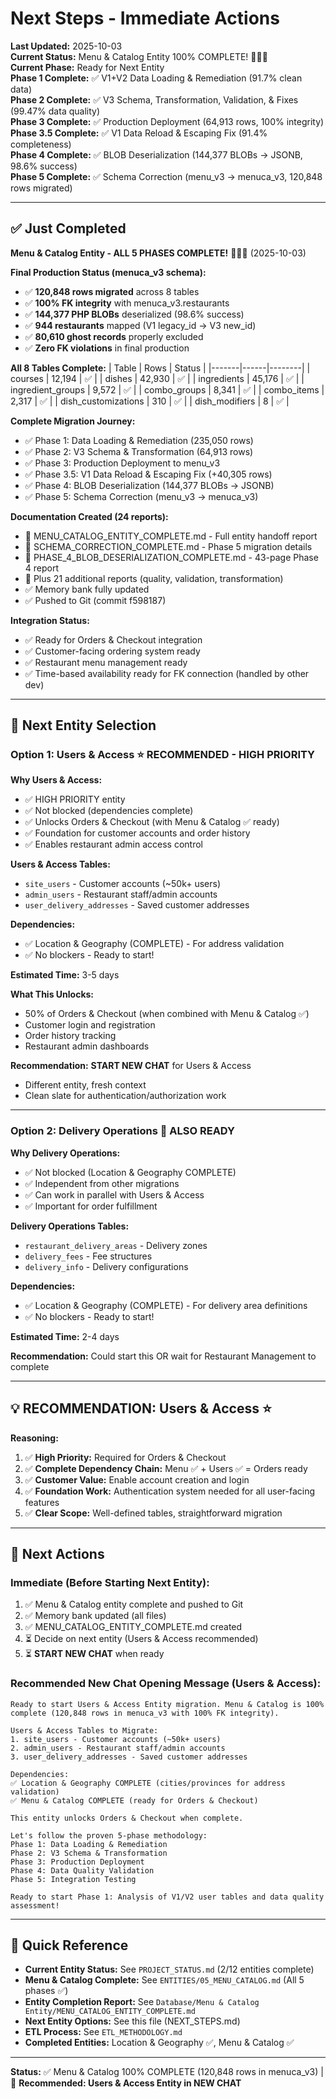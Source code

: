 # Next Steps - Immediate Actions

**Last Updated:** 2025-10-03  
**Current Status:** Menu & Catalog Entity 100% COMPLETE! 🎉🎉🎉  
**Current Phase:** Ready for Next Entity  
**Phase 1 Complete:** ✅ V1+V2 Data Loading & Remediation (91.7% clean data)  
**Phase 2 Complete:** ✅ V3 Schema, Transformation, Validation, & Fixes (99.47% data quality)  
**Phase 3 Complete:** ✅ Production Deployment (64,913 rows, 100% integrity)  
**Phase 3.5 Complete:** ✅ V1 Data Reload & Escaping Fix (91.4% completeness)  
**Phase 4 Complete:** ✅ BLOB Deserialization (144,377 BLOBs → JSONB, 98.6% success)  
**Phase 5 Complete:** ✅ Schema Correction (menu_v3 → menuca_v3, 120,848 rows migrated)

---

## ✅ Just Completed

**Menu & Catalog Entity - ALL 5 PHASES COMPLETE!** 🎉🎉🎉 (2025-10-03)

**Final Production Status (menuca_v3 schema):**
- ✅ **120,848 rows migrated** across 8 tables
- ✅ **100% FK integrity** with menuca_v3.restaurants
- ✅ **144,377 PHP BLOBs** deserialized (98.6% success)
- ✅ **944 restaurants** mapped (V1 legacy_id → V3 new_id)
- ✅ **80,610 ghost records** properly excluded
- ✅ **Zero FK violations** in final production

**All 8 Tables Complete:**
| Table | Rows | Status |
|-------|------|--------|
| courses | 12,194 | ✅ |
| dishes | 42,930 | ✅ |
| ingredients | 45,176 | ✅ |
| ingredient_groups | 9,572 | ✅ |
| combo_groups | 8,341 | ✅ |
| combo_items | 2,317 | ✅ |
| dish_customizations | 310 | ✅ |
| dish_modifiers | 8 | ✅ |

**Complete Migration Journey:**
- ✅ Phase 1: Data Loading & Remediation (235,050 rows)
- ✅ Phase 2: V3 Schema & Transformation (64,913 rows)
- ✅ Phase 3: Production Deployment to menu_v3
- ✅ Phase 3.5: V1 Data Reload & Escaping Fix (+40,305 rows)
- ✅ Phase 4: BLOB Deserialization (144,377 BLOBs → JSONB)
- ✅ Phase 5: Schema Correction (menu_v3 → menuca_v3)

**Documentation Created (24 reports):**
- 📄 MENU_CATALOG_ENTITY_COMPLETE.md - Full entity handoff report
- 📄 SCHEMA_CORRECTION_COMPLETE.md - Phase 5 migration details
- 📄 PHASE_4_BLOB_DESERIALIZATION_COMPLETE.md - 43-page Phase 4 report
- 📄 Plus 21 additional reports (quality, validation, transformation)
- ✅ Memory bank fully updated
- ✅ Pushed to Git (commit f598187)

**Integration Status:**
- ✅ Ready for Orders & Checkout integration
- ✅ Customer-facing ordering system ready
- ✅ Restaurant menu management ready
- ✅ Time-based availability ready for FK connection (handled by other dev)

---

## 🎯 Next Entity Selection

### Option 1: Users & Access ⭐ **RECOMMENDED - HIGH PRIORITY**

**Why Users & Access:**
- ✅ HIGH PRIORITY entity
- ✅ Not blocked (dependencies complete)
- ✅ Unlocks Orders & Checkout (with Menu & Catalog ✅ ready)
- ✅ Foundation for customer accounts and order history
- ✅ Enables restaurant admin access control

**Users & Access Tables:**
- `site_users` - Customer accounts (~50k+ users)
- `admin_users` - Restaurant staff/admin accounts
- `user_delivery_addresses` - Saved customer addresses

**Dependencies:**
- ✅ Location & Geography (COMPLETE) - For address validation
- ✅ No blockers - Ready to start!

**Estimated Time:** 3-5 days

**What This Unlocks:**
- 50% of Orders & Checkout (when combined with Menu & Catalog ✅)
- Customer login and registration
- Order history tracking
- Restaurant admin dashboards

**Recommendation:** **START NEW CHAT** for Users & Access
- Different entity, fresh context
- Clean slate for authentication/authorization work

---

### Option 2: Delivery Operations 🚚 **ALSO READY**

**Why Delivery Operations:**
- ✅ Not blocked (Location & Geography COMPLETE)
- ✅ Independent from other migrations
- ✅ Can work in parallel with Users & Access
- ✅ Important for order fulfillment

**Delivery Operations Tables:**
- `restaurant_delivery_areas` - Delivery zones
- `delivery_fees` - Fee structures
- `delivery_info` - Delivery configurations

**Dependencies:**
- ✅ Location & Geography (COMPLETE) - For delivery area definitions
- ✅ No blockers - Ready to start!

**Estimated Time:** 2-4 days

**Recommendation:** Could start this OR wait for Restaurant Management to complete

---

## 💡 **RECOMMENDATION: Users & Access** ⭐

**Reasoning:**
1. ✅ **High Priority:** Required for Orders & Checkout
2. ✅ **Complete Dependency Chain:** Menu ✅ + Users ✅ = Orders ready
3. ✅ **Customer Value:** Enable account creation and login
4. ✅ **Foundation Work:** Authentication system needed for all user-facing features
5. ✅ **Clear Scope:** Well-defined tables, straightforward migration

---

## 🚀 Next Actions

### Immediate (Before Starting Next Entity):
1. ✅ Menu & Catalog entity complete and pushed to Git
2. ✅ Memory bank updated (all files)
3. ✅ MENU_CATALOG_ENTITY_COMPLETE.md created
4. ⏳ Decide on next entity (Users & Access recommended)
5. ⏳ **START NEW CHAT** when ready

### Recommended New Chat Opening Message (Users & Access):

```
Ready to start Users & Access Entity migration. Menu & Catalog is 100% complete (120,848 rows in menuca_v3 with 100% FK integrity).

Users & Access Tables to Migrate:
1. site_users - Customer accounts (~50k+ users)
2. admin_users - Restaurant staff/admin accounts  
3. user_delivery_addresses - Saved customer addresses

Dependencies:
✅ Location & Geography COMPLETE (cities/provinces for address validation)
✅ Menu & Catalog COMPLETE (ready for Orders & Checkout)

This entity unlocks Orders & Checkout when complete.

Let's follow the proven 5-phase methodology:
Phase 1: Data Loading & Remediation
Phase 2: V3 Schema & Transformation
Phase 3: Production Deployment
Phase 4: Data Quality Validation
Phase 5: Integration Testing

Ready to start Phase 1: Analysis of V1/V2 user tables and data quality assessment!
```

---

## 📁 Quick Reference

- **Current Entity Status:** See `PROJECT_STATUS.md` (2/12 entities complete)
- **Menu & Catalog Complete:** See `ENTITIES/05_MENU_CATALOG.md` (All 5 phases ✅)
- **Entity Completion Report:** See `Database/Menu & Catalog Entity/MENU_CATALOG_ENTITY_COMPLETE.md`
- **Next Entity Options:** See this file (NEXT_STEPS.md)
- **ETL Process:** See `ETL_METHODOLOGY.md`
- **Completed Entities:** Location & Geography ✅, Menu & Catalog ✅

---

**Status:** ✅ Menu & Catalog 100% COMPLETE (120,848 rows in menuca_v3) | 🎯 **Recommended: Users & Access Entity in NEW CHAT**
